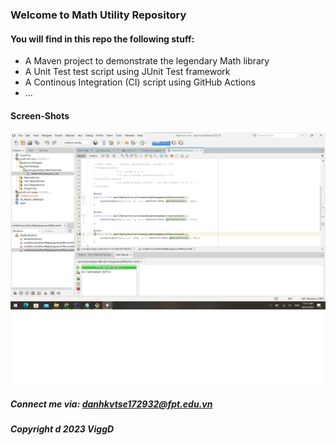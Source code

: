 ### Welcome to Math Utility Repository

#### You will find in this repo the following stuff:

* A Maven project to demonstrate the legendary Math library
* A Unit Test test script using JUnit Test framework
* A Continous Integration (CI) script using GitHub Actions 
* ...

#### Screen-Shots
![JUnit test script](https://github.com/ViggaD/math-util-mvn/blob/master/ScreenShots/Untitled.png)

##### Connect me via: danhkvtse172932@fpt.edu.vn

##### Copyright &#100; 2023 ViggD